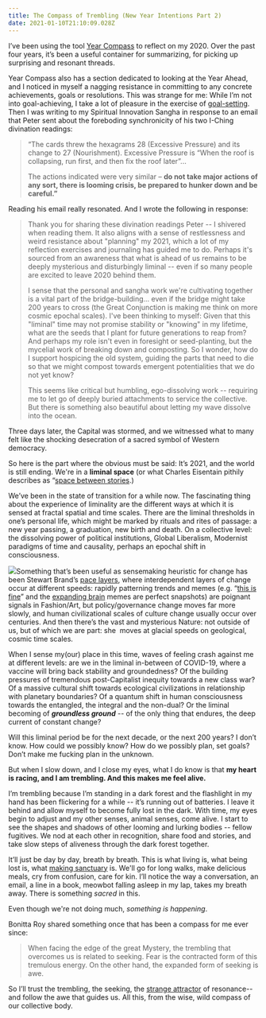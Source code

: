 ```yaml
---
title: The Compass of Trembling (New Year Intentions Part 2)
date: 2021-01-10T21:10:09.028Z
---
```

I’ve been using the tool [Year Compass](https://yearcompass.com/) to reflect on my 2020. Over the past four years, it’s been a useful container for summarizing, for picking up surprising and resonant threads. 

Year Compass also has a section dedicated to looking at the Year Ahead, and I noticed in myself a nagging resistance in committing to any concrete achievements, goals or resolutions. This was strange for me: While I’m not into goal-achieving, I take a lot of pleasure in the exercise of [goal-setting](https://cherylhsu.ca/post/2021-01-06-shaping-change-and-creating-new-worlds/). Then I was writing to my Spiritual Innovation Sangha in response to an email that Peter sent about the foreboding synchronicity of his two I-Ching divination readings: 

> “The cards threw the hexagrams 28 (Excessive Pressure) and its change to 27 (Nourishment). Excessive Pressure is “When the roof is collapsing, run first, and then fix the roof later”... 
>
> The actions indicated were very similar – **do not take major actions of any sort, there is looming crisis, be prepared to hunker down and be careful.”** 

Reading his email really resonated. And I wrote the following in response: 

> Thank you for sharing these divination readings Peter -- I shivered when reading them. It also aligns with a sense of restlessness and weird resistance about "planning" my 2021, which a lot of my reflection exercises and journaling has guided me to do. Perhaps it's sourced from an awareness that what is ahead of us remains to be deeply mysterious and disturbingly liminal -- even if so many people are excited to leave 2020 behind them. 
>
> I sense that the personal and sangha work we're cultivating together is a vital part of the bridge-building... even if the bridge might take 200 years to cross (the Great Conjunction is making me think on more cosmic epochal scales). I've been thinking to myself: Given that this "liminal" time may not promise stability or "knowing" in my lifetime, what are the seeds that I plant for future generations to reap from? And perhaps my role isn't even in foresight or seed-planting, but the mycelial work of breaking down and composting. So I wonder, how do I support hospicing the old system, guiding the parts that need to die so that we might compost towards emergent potentialities that we do not yet know? 
>
> This seems like critical but humbling, ego-dissolving work -- requiring me to let go of deeply buried attachments to service the collective. But there is something also beautiful about letting my wave dissolve into the ocean. 

Three days later, the Capital was stormed, and we witnessed what to many felt like the shocking desecration of a sacred symbol of Western democracy. 

So here is the part where the obvious must be said: It’s 2021, and the world is still ending. We're in a **liminal space** (or what Charles Eisentain pithily describes as “[space between stories](https://charleseisenstein.org/courses/space-between-stories/).)

We’ve been in the state of transition for a while now. The fascinating thing about the experience of liminality are the different ways at which it is sensed at fractal spatial and time scales. There are the liminal thresholds in one’s personal life, which might be marked by rituals and rites of passage: a new year passing, a graduation, new birth and death. On a collective level: the dissolving power of political institutions, Global Liberalism, Modernist paradigms of time and causality, perhaps an epochal shift in consciousness. 

![](https://lh4.googleusercontent.com/I1NfptoxLDDpLd8HJsvw2RwBMogh4rweUY5J09-gt9YnjyrjhiSbja-LM4-gYMx-lK3nfZuuzX6AEWzjpwW4Vm5mzHxhiLKNjejIMb415N9AZUoq9Rf3hjPxusyWjWwQZVPxnbCz)Something that’s been useful as sensemaking heuristic for change has been Stewart Brand’s [pace layers](https://jods.mitpress.mit.edu/pub/issue3-brand/release/2), where interdependent layers of change occur at different speeds: rapidly patterning trends and memes (e.g. “[this is fine](https://www.theverge.com/2016/5/5/11592622/this-is-fine-meme-comic)” and the [expanding brain](https://media1.popsugar-assets.com/files/thumbor/o1DU9q-EOxserac8UkBlLjaVcCc/fit-in/2048xorig/filters:format_auto-!!-:strip_icc-!!-/2017/02/24/031/n/1922507/9ac3773558b0c57b30a488.24575263_edit_img_image_43223251_1487969212/i/What-Expanding-Brain-Meme.jpg) memes are perfect snapshots) are poignant signals in Fashion/Art, but policy/governance change moves far more slowly, and human civilizational scales of culture change usually occur over centuries. And then there’s the vast and mysterious Nature: not outside of us, but of which we are part: she  moves at glacial speeds on geological, cosmic time scales. 

When I sense my(our) place in this time, waves of feeling crash against me at different levels: are we in the liminal in-between of COVID-19, where a vaccine will bring back stability and groundedness? Of the building pressures of tremendous post-Capitalist inequity towards a new class war? Of a massive cultural shift towards ecological civilizations in relationship with planetary boundaries? Of a quantum shift in human consciousness towards the entangled, the integral and the non-dual? Or the liminal becoming of ***groundless ground*** -- of the only thing that endures, the deep current of constant change? 

Will this liminal period be for the next decade, or the next 200 years? I don’t know. How could we possibly know? How do we possibly plan, set goals? Don’t make me fucking plan in the unknown. 

But when I slow down, and I close my eyes, what I do know is that **my heart is racing, and I am trembling. And this makes me feel alive.** 

I’m trembling because I’m standing in a dark forest and the flashlight in my hand has been flickering for a while -- it’s running out of batteries. I leave it behind and allow myself to become fully lost in the dark. With time, my eyes begin to adjust and my other senses, animal senses, come alive. I start to see the shapes and shadows of other looming and lurking bodies -- fellow fugitives. We nod at each other in recognition, share food and stories, and take slow steps of aliveness through the dark forest together. 

It’ll just be day by day, breath by breath. This is what living is, what being lost is, what [making sanctuary](https://bayoakomolafe.net/project/its-time-let-us-make-sanctuary/) is. We'll go for long walks, make delicious meals, cry from confusion, care for kin. I’ll notice the way a conversation, an email, a line in a book, meowbot falling asleep in my lap, takes my breath away. There is something *sacred* in this. 

Even though we're not doing much, *something is happening*. 

Bonitta Roy shared something once that has been a compass for me ever since: 

> When facing the edge of the great Mystery, the trembling that overcomes us is related to seeking. Fear is the contracted form of this tremulous energy. On the other hand, the expanded form of seeking is awe. 

So I’ll trust the trembling, the seeking, the [strange attractor](https://cherylhsu.ca/post/2020-11-18-becoming-strange-attractor/) of resonance-- and follow the awe that guides us. All this, from the wise, wild compass of our collective body.